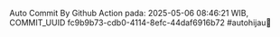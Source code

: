 Auto Commit By Github Action pada: 2025-05-06 08:46:21 WIB, COMMIT_UUID fc9b9b73-cdb0-4114-8efc-44daf6916b72 #autohijau🗿
